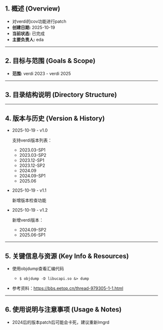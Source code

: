## 1. 概述 (Overview)

- 对verdi的cov功能进行patch
- **创建日期:** 2025-10-19
- **当前状态:** 已完成
- **主要负责人:** eda

---

## 2. 目标与范围 (Goals & Scope)

- **范围:** verdi 2023 - verdi 2025

---

## 3. 目录结构说明 (Directory Structure)


---

## 4. 版本与历史 (Version & History)

- 2025-10-19 - v1.0 
  
  支持verdi版本列表：
  
  - 2023.03-SP1
  - 2023.03-SP2
  - 2023.12-SP1
  - 2023.12-SP2
  - 2024.09
  - 2024.09-SP1
  - 2025.06
  
- 2025-10-19 - v1.1

  新增版本检查功能

- 2025-10-19 - v1.2
  
  新增verdi版本：
  
  - 2024.09-SP2
  - 2025.06-SP1

---

## 5. 关键信息与资源 (Key Info & Resources)

- 使用objdump查看汇编代码
  - ` $ objdump -D libucapi.so &> dump `

- 参考资料：https://bbs.eetop.cn/thread-979305-1-1.html

---

## 6. 使用说明与注意事项 (Usage & Notes)
 - 2024后的版本patch后可能会卡死，建议重新lmgrd

